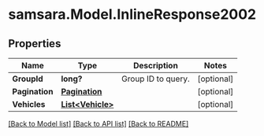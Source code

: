 # samsara.Model.InlineResponse2002
## Properties

Name | Type | Description | Notes
------------ | ------------- | ------------- | -------------
**GroupId** | **long?** | Group ID to query. | [optional] 
**Pagination** | [**Pagination**](Pagination.md) |  | [optional] 
**Vehicles** | [**List&lt;Vehicle&gt;**](Vehicle.md) |  | [optional] 

[[Back to Model list]](../README.md#documentation-for-models) [[Back to API list]](../README.md#documentation-for-api-endpoints) [[Back to README]](../README.md)

